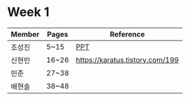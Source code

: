 # Week 1

| Member | Pages | Reference |
| --- | --- | --- |
| 조성진 | 5~15  | [PPT](w1/minjun/w1.pptx) |
| 신현민 | 16~26 | https://karatus.tistory.com/199 |
|   민준 | 27~38 |  |
| 배현솔 | 38~48 |  |

